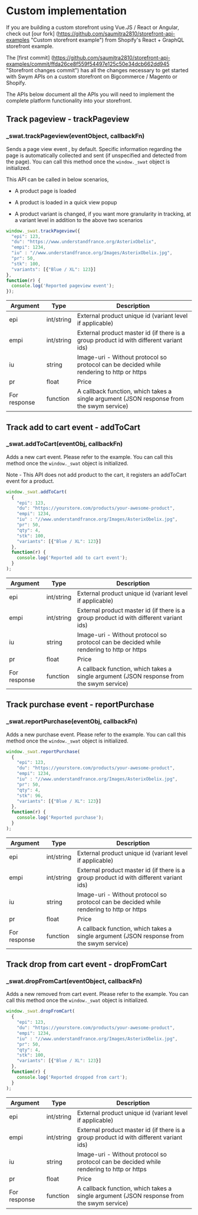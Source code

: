 # Custom implementation

If you are building a custom storefront using Vue.JS / React or Angular, check out [our fork] (https://github.com/saumitra2810/storefront-api-examples "Custom storefront example") from Shopify's React + GraphQL storefront example.

The [first commit] (https://github.com/saumitra2810/storefront-api-examples/commit/ffda26ce8f559f54497e125c50e34dcb662dd945 "Storefront changes commit") has all the changes necessary to get started with Swym APIs on a custom storefront on Bigcommerce / Magento or Shopify.

The APIs below document all the APIs you will need to implement the complete platform functionality into your storefront.

## Track pageview <span class="hidden"> - trackPageview</span>

### _swat.trackPageview(eventObject, callbackFn)

Sends a page view event , by default. Specific information regarding the page is automatically collected and sent (if unspecified and detected from the page).  You can call this method once the <code>window._swat</code> object is initialized.

This API can be called in below scenarios,

- A product page is loaded

- A product is loaded in a quick view popup

- A product variant is changed, if you want more granularity in tracking, at a variant level in addition to the above two scenarios

```javascript
window._swat.trackPageview({
  "epi": 123,
  "du": "https://www.understandfrance.org/AsterixObelix",
  "empi": 1234,
  "iu" : "//www.understandfrance.org/Images/AsterixObelix.jpg",
  "pr": 50,
  "stk": 100,
  "variants": [{"Blue / XL": 123}]
},
function(r) {
  console.log('Reported pageview event');
});
```

Argument | Type | Description
--------- | ------- | -----------
epi | int/string | External product unique id (variant level if applicable)
empi | int/string | External product master id (if there is a group product id with different variant ids)
iu | string | Image-uri - Without protocol so protocol can be decided while rendering to http or https
pr | float | Price
For response | function | A callback function, which takes a single argument (JSON response from the swym service)

## Track add to cart event <span class="hidden"> - addToCart</span>

### _swat.addToCart(eventObj, callbackFn)

Adds a new cart event. Please refer to the example. You can call this method once the <code>window._swat</code> object is initialized.

<aside class="notice">Note - This API does not add product to the cart, it registers an addToCart event for a product.</aside>

```javascript
window._swat.addToCart(
  {
    "epi": 123,
    "du": "https://yourstore.com/products/your-awesome-product",
    "empi": 1234,
    "iu" : "//www.understandfrance.org/Images/AsterixObelix.jpg",
    "pr": 50,
    "qty": 4,
    "stk": 100,
    "variants": [{"Blue / XL": 123}]
  },
  function(r) {
    console.log('Reported add to cart event');
  }
);
```

Argument | Type | Description
--------- | ------- | -----------
epi | int/string | External product unique id (variant level if applicable)
empi | int/string | External product master id (if there is a group product id with different variant ids)
iu | string | Image-uri - Without protocol so protocol can be decided while rendering to http or https
pr | float | Price
For response | function | A callback function, which takes a single argument (JSON response from the swym service)

## Track purchase event <span class="hidden"> - reportPurchase</span>

### _swat.reportPurchase(eventObj, callbackFn)

Adds a new purchase event. Please refer to the example. You can call this method once the <code>window._swat</code> object is initialized.

```javascript
window._swat.reportPurchase(
  {
    "epi": 123,
    "du": "https://yourstore.com/products/your-awesome-product",
    "empi": 1234,
    "iu" : "//www.understandfrance.org/Images/AsterixObelix.jpg",
    "pr": 50,
    "qty": 4,
    "stk": 96,
    "variants": [{"Blue / XL": 123}]
  },
  function(r) {
    console.log('Reported purchase');
  }
);
```

Argument | Type | Description
--------- | ------- | -----------
epi | int/string | External product unique id (variant level if applicable)
empi | int/string | External product master id (if there is a group product id with different variant ids)
iu | string | Image-uri - Without protocol so protocol can be decided while rendering to http or https
pr | float | Price
For response | function | A callback function, which takes a single argument (JSON response from the swym service)

## Track drop from cart event <span class="hidden"> - dropFromCart</span>

### _swat.dropFromCart(eventObject, callbackFn)

Adds a new removed from cart event. Please refer to the example. You can call this method once the <code>window._swat</code> object is initialized.

```javascript
window._swat.dropFromCart(
  {
    "epi": 123,
    "du": "https://yourstore.com/products/your-awesome-product",
    "empi": 1234,
    "iu" : "//www.understandfrance.org/Images/AsterixObelix.jpg",
    "pr": 50,
    "qty": 4,
    "stk": 100,
    "variants": [{"Blue / XL": 123}]
  },
  function(r) {
    console.log('Reported dropped from cart');
  }
);
```

Argument | Type | Description
--------- | ------- | -----------
epi | int/string | External product unique id (variant level if applicable)
empi | int/string | External product master id (if there is a group product id with different variant ids)
iu | string | Image-uri - Without protocol so protocol can be decided while rendering to http or https
pr | float | Price
For response | function | A callback function, which takes a single argument (JSON response from the swym service)
